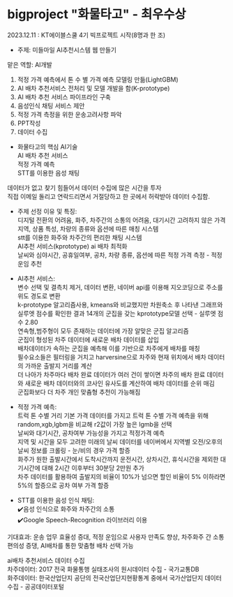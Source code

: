 # bigproject "화물타고" - 최우수상

2023.12.11 : KT에이블스쿨 4기 빅프로젝트 시작(8명과 한 조)

- 주제: 미들마일 AI추천시스템 웹 만들기
  
맡은 역할: AI개발  
1. 적정 가격 예측에서 톤 수 별 가격 예측 모델링 만듦(LightGBM)  
2. AI 배차 추천서비스 전처리 및 모델 개발을 함(K-prototype)
3. AI 배차 추천 서비스 파이프라인 구축
4. 음성인식 채팅 서비스 제안
5. 적정 가격 측정을 위한 운송고려사항 파악
6. PPT작성
7. 데이터 수집

- 화물타고의 핵심 AI기술  
AI 배차 추천 서비스  
적정 가격 예측  
STT를 이용한 음성 채팅

데이터가 없고 찾기 힘들어서 데이터 수집에 많은 시간을 투자  
직접 이메일 돌리고 연락드리면서 거절당하고 한 곳에서 허락받아 데이터 수집함.

- 주제 선정 이유 및 특징:  
디지털 전환의 어려움, 화주, 차주간의 소통의 어려움, 대기시간 고려하지 않은 가격  
지역, 상품 특성, 차량의 종류와 옵션에 따른 매칭 시스템  
stt를 이용한 화주와 차주간의 편리한 채팅 시스템  
AI추천 서비스(kprototype) ai 배차 최적화  
날씨와 심야시간, 공휴일여부, 공차, 차량 종류, 옵션에 따른 적정 가격 측정 - 적정 운임 추천  

- AI추천 서비스:  
변수 선택 및 결측치 제거, 데이터 변환, 네이버 api를 이용해 지오코딩으로 주소를 위도 경도로 변환  
k-prototype 알고리즘사용, kmeans와 비교했지만 차원축소 후 나타낸 그래프와 실루엣 점수를 확인한 결과 14개의 군집을 갖는 kprototype모델 선택 - 실루엣 점수 2.80  
연속형,범주형이 모두 존재하는 데이터에 가장 알맞은 군집 알고리즘  
군집이 형성된 차주 데이터에 새로운 배차 데이터를 삽입  
배차데이터가 속하는 군집을 예측해 이를 기반으로 차주에게 배차를 매칭  
필수요소들은 필터링을 거치고 harversine으로 차주와 현재 위치에서 배차 데이터의 가까운 출발지 거리를 계산  
더 나아가 차주마다 배차 완료 데이터가 여러 건이 쌓이면 차주의 배차 완료 데이터와 새로운 배차 데이터와의 코사인 유사도를 계산하여 배차 데이터를 순위 매김  
군집화보다 더 차주 개인 맞츔형 추천이 가능해짐

- 적정 가격 예측:  
트럭 톤 수별 거리 기본 가격 데이터를 가지고 트럭 톤 수별 가격 예측을 위해 random,xgb,lgbm을 비교해 r2값이 가장 높은 lgmb을 선택  
날씨와 대기시간, 공차여부 가능성을 가지고 적정가격 예측  
지역 및 시간을 모두 고려한 미래의 날씨 데이터를 네이버에서 지역별 오전/오후의 날씨 정보를 크롤링 - 눈/비의 경우 가격 할증  
화주가 원한 출발시간에서 도착시간까지 운전시간, 상차시간, 휴식시간을 제외한 대기시간에 대해 2시간 이후부터 30분당 2만원 추가  
차주 데이터를 활용하여 출발지의 비율이 10%가 넘으면 할인 비율이 5% 이하라면 5%의 할증으로 공차 여부 가격 할증


- STT를 이용한 음성 인식 채팅:  
✔️음성 인식으로 화주와 차주간의 소통  
✔️Google Speech-Recognition 라이브러리 이용

기대효과: 운송 업무 효율성 증대, 적정 운임으로 사용자 만족도 향상, 차주화주 간 소통 편의성 증댕, AI배차를 통한 맞춤형 배차 선택 가능

ai배차 추천서비스 데이터 수집  
차주데이터: 2017 전국 화물통행 실태조사의 원시데이터 수집 - 국가교통DB  
화주데이터: 한국산업단지 공단의 전국산업단지현황통계 중에서 국가산업단지 데이터 수집 - 공공데이터포털
